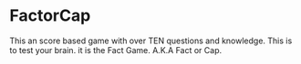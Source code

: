 # FactorCap
This an score based game with over TEN questions and knowledge. This is to test your brain. it is the Fact Game. A.K.A Fact or Cap.
